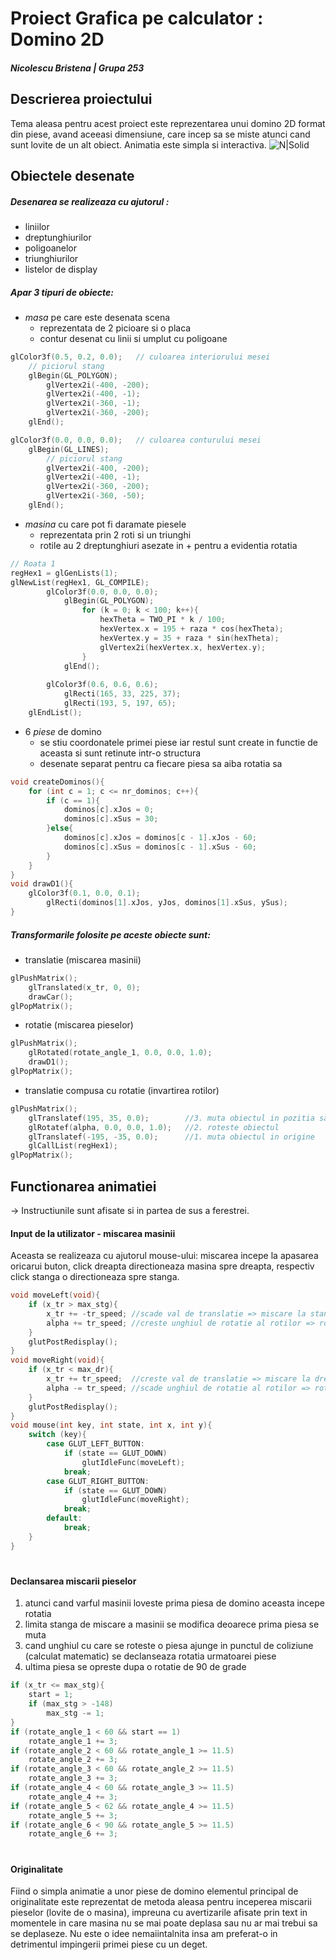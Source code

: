# Proiect Grafica pe calculator : Domino 2D
##### Nicolescu Bristena    |    Grupa 253


## Descrierea proiectului
Tema aleasa pentru acest proiect este reprezentarea unui domino 2D format din piese, avand aceeasi dimensiune, care incep sa se miste atunci cand sunt lovite de un alt obiect.
Animatia este simpla si interactiva.
![N|Solid](http://3.bp.blogspot.com/-UkCAootJS8o/UKP8oi_rIEI/AAAAAAAAAJA/QwTLAIngOS8/w1200-h630-p-k-no-nu/La+causa+1.jpg)


## Obiectele desenate
##### Desenarea se realizeaza cu ajutorul :
- liniilor
- dreptunghiurilor
- poligoanelor
- triunghiurilor
- listelor de display

##### Apar 3 tipuri de obiecte:
- *masa* pe care este desenata scena
    - reprezentata de 2 picioare si o placa
    - contur desenat cu linii si umplut cu poligoane
```C++
glColor3f(0.5, 0.2, 0.0);	// culoarea interiorului mesei
    // piciorul stang
    glBegin(GL_POLYGON);
        glVertex2i(-400, -200);
        glVertex2i(-400, -1);
        glVertex2i(-360, -1);
        glVertex2i(-360, -200);
    glEnd();

glColor3f(0.0, 0.0, 0.0);	// culoarea conturului mesei
    glBegin(GL_LINES);
        // piciorul stang
        glVertex2i(-400, -200);
        glVertex2i(-400, -1);
        glVertex2i(-360, -200);
        glVertex2i(-360, -50);
    glEnd();
```
- *masina* cu care pot fi daramate piesele
    - reprezentata prin 2 roti si un triunghi
    - rotile au 2 dreptunghiuri asezate in + pentru a evidentia rotatia
```C++
// Roata 1
regHex1 = glGenLists(1);
glNewList(regHex1, GL_COMPILE);
        glColor3f(0.0, 0.0, 0.0);
            glBegin(GL_POLYGON);
                for (k = 0; k < 100; k++){
                    hexTheta = TWO_PI * k / 100;
                    hexVertex.x = 195 + raza * cos(hexTheta);
                    hexVertex.y = 35 + raza * sin(hexTheta);
                    glVertex2i(hexVertex.x, hexVertex.y);
                }
            glEnd();
            
        glColor3f(0.6, 0.6, 0.6);
            glRecti(165, 33, 225, 37);
            glRecti(193, 5, 197, 65);
    glEndList();
```
- 6 *piese* de domino 
    - se stiu coordonatele primei piese iar restul sunt create in functie de aceasta si sunt retinute intr-o structura
    - desenate separat pentru ca fiecare piesa sa aiba rotatia sa
```C++
void createDominos(){
    for (int c = 1; c <= nr_dominos; c++){
        if (c == 1){
            dominos[c].xJos = 0;
            dominos[c].xSus = 30;
        }else{
            dominos[c].xJos = dominos[c - 1].xJos - 60;
            dominos[c].xSus = dominos[c - 1].xSus - 60;
        }
    }
}
void drawD1(){
    glColor3f(0.1, 0.0, 0.1);
        glRecti(dominos[1].xJos, yJos, dominos[1].xSus, ySus);
}
```

##### Transformarile folosite pe aceste obiecte sunt:
- translatie (miscarea masinii)
```C++
glPushMatrix();
    glTranslated(x_tr, 0, 0);
    drawCar();
glPopMatrix();
```
- rotatie (miscarea pieselor)
```C++
glPushMatrix();
    glRotated(rotate_angle_1, 0.0, 0.0, 1.0);
    drawD1();
glPopMatrix();
```
- translatie compusa cu rotatie (invartirea rotilor)
```C++
glPushMatrix();
    glTranslatef(195, 35, 0.0);        //3. muta obiectul in pozitia sa initiala
    glRotatef(alpha, 0.0, 0.0, 1.0);   //2. roteste obiectul
    glTranslatef(-195, -35, 0.0);      //1. muta obiectul in origine
    glCallList(regHex1);
glPopMatrix();
```


## Functionarea animatiei
 -> Instructiunile sunt afisate si in partea de sus a ferestrei.
#### Input de la utilizator - miscarea masinii
Aceasta se realizeaza cu ajutorul mouse-ului: miscarea incepe la apasarea oricarui buton, click dreapta directioneaza masina spre dreapta, respectiv click stanga o directioneaza spre stanga.

```c++
void moveLeft(void){
    if (x_tr > max_stg){
        x_tr += -tr_speed; //scade val de translatie => miscare la stanga
        alpha += tr_speed; //creste unghiul de rotatie al rotilor => rotatie spre stanga
    }
    glutPostRedisplay();
}
void moveRight(void){
    if (x_tr < max_dr){
        x_tr += tr_speed;  //creste val de translatie => miscare la dreapta
        alpha -= tr_speed; //scade unghiul de rotatie al rotilor => rotatie spre dreapta
    }
    glutPostRedisplay();
}
void mouse(int key, int state, int x, int y){
    switch (key){
        case GLUT_LEFT_BUTTON:
            if (state == GLUT_DOWN)
                glutIdleFunc(moveLeft);
            break;
        case GLUT_RIGHT_BUTTON:
            if (state == GLUT_DOWN)
                glutIdleFunc(moveRight);
            break;
        default:
            break;
    }
}
```
#
#### Declansarea miscarii pieselor
1. atunci cand varful masinii loveste prima piesa de domino aceasta incepe rotatia
2. limita stanga de miscare a masinii se modifica deoarece prima piesa se muta
3. cand unghiul cu care se roteste o piesa ajunge in punctul de coliziune (calculat matematic) se declanseaza rotatia urmatoarei piese
4. ultima piesa se opreste dupa o rotatie de 90 de grade
```C++
if (x_tr <= max_stg){
    start = 1;
    if (max_stg > -148)
        max_stg -= 1;
}
if (rotate_angle_1 < 60 && start == 1)
    rotate_angle_1 += 3;
if (rotate_angle_2 < 60 && rotate_angle_1 >= 11.5)
    rotate_angle_2 += 3;
if (rotate_angle_3 < 60 && rotate_angle_2 >= 11.5)
    rotate_angle_3 += 3;
if (rotate_angle_4 < 60 && rotate_angle_3 >= 11.5)
    rotate_angle_4 += 3;
if (rotate_angle_5 < 62 && rotate_angle_4 >= 11.5)
    rotate_angle_5 += 3;
if (rotate_angle_6 < 90 && rotate_angle_5 >= 11.5)
    rotate_angle_6 += 3;
```
#
#### Originalitate
Fiind o simpla animatie a unor piese de domino elementul principal de originalitate este reprezentat de metoda aleasa pentru inceperea miscarii pieselor (lovite de o masina), impreuna cu avertizarile afisate prin text in momentele in care masina nu se mai poate deplasa sau nu ar mai trebui sa se deplaseze. Nu este o idee nemaiintalnita insa am preferat-o in detrimentul impingerii primei piese cu un deget.
